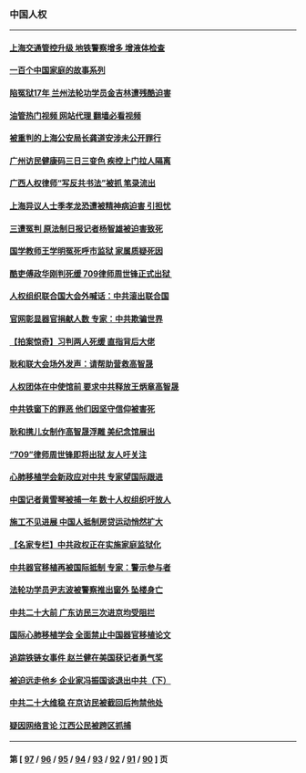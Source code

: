 ### 中国人权
---
#### [上海交通管控升级 地铁警察增多 增液体检查](../../pages/ncid278/n13833610.md?09280045) 
#### [一百个中国家庭的故事系列](../../pages/ncid278/n13833308.md?09280045) 
#### [陷冤狱17年 兰州法轮功学员金吉林遭残酷迫害](../../pages/ncid278/n13832422.md?09280045) 
#### [油管热门视频 网站代理 翻墙必看视频](http://209.222.30.114:81/youtube.html?09280045)
#### [被重判的上海公安局长龚道安涉未公开罪行](../../pages/ncid278/n13831922.md?09280045) 
#### [广州访民健康码三日三变色 疾控上门拉人隔离](../../pages/ncid278/n13832404.md?09280045) 
#### [广西人权律师“写反共书法”被抓 笔录流出](../../pages/ncid278/n13832265.md?09280045) 
#### [上海异议人士季孝龙恐遭被精神病迫害 引担忧](../../pages/ncid278/n13831968.md?09280045) 
#### [三遭冤判 原法制日报记者杨智雄被迫害致死](../../pages/ncid278/n13830419.md?09280045) 
#### [国学教师王学明冤死呼市监狱 家属质疑死因](../../pages/ncid278/n13831866.md?09280045) 
#### [酷吏傅政华刚判死缓 709律师周世锋正式出狱 ](../../pages/ncid278/n13831911.md?09280045) 
#### [人权组织联合国大会外喊话：中共滚出联合国](../../pages/ncid278/n13831715.md?09280045) 
#### [官网彰显器官捐献人数 专家：中共欺骗世界](../../pages/ncid278/n13831538.md?09280045) 
#### [【拍案惊奇】习判两人死缓 直指背后大佬](../../pages/ncid278/n13831371.md?09280045) 
#### [耿和联大会场外发声：请帮助营救高智晟](../../pages/ncid278/n13831015.md?09280045) 
#### [人权团体在中使馆前 要求中共释放王炳章高智晟](../../pages/ncid278/n13830116.md?09280045) 
#### [中共铁窗下的罪恶 他们因坚守信仰被害死](../../pages/ncid278/n13828898.md?09280045) 
#### [耿和携儿女制作高智晟浮雕 美纪念馆展出](../../pages/ncid278/n13829624.md?09280045) 
#### [“709”律师周世锋即将出狱 友人吁关注](../../pages/ncid278/n13828809.md?09280045) 
#### [心肺移植学会新政应对中共 专家望国际跟进](../../pages/ncid278/n13829043.md?09280045) 
#### [中国记者黄雪琴被捕一年 数十人权组织吁放人](../../pages/ncid278/n13828630.md?09280045) 
#### [施工不见进展 中国人抵制房贷运动悄然扩大](../../pages/ncid278/n13828435.md?09280045) 
#### [【名家专栏】中共政权正在实施家庭监狱化](../../pages/ncid278/n13828326.md?09280045) 
#### [中共器官移植再被国际抵制 专家：警示参与者](../../pages/ncid278/n13828208.md?09280045) 
#### [法轮功学员尹志波被警察推出窗外 坠楼身亡](../../pages/ncid278/n13828273.md?09280045) 
#### [中共二十大前 广东访民三次进京均受阻拦](../../pages/ncid278/n13828141.md?09280045) 
#### [国际心肺移植学会 全面禁止中国器官移植论文](../../pages/ncid278/n13827785.md?09280045) 
#### [追踪铁链女事件 赵兰健在美国获记者勇气奖](../../pages/ncid278/n13827296.md?09280045) 
#### [被迫远走他乡 企业家冯振国谈退出中共（下）](../../pages/ncid278/n13827432.md?09280045) 
#### [中共二十大维稳 在京访民被截回后拘禁他处](../../pages/ncid278/n13827605.md?09280045) 
#### [疑因网络言论 江西公民被跨区抓捕](../../pages/ncid278/n13827298.md?09280045) 

---
#### 第 [ [97](./97.md?09280045) / [96](./96.md?09280045) / [95](./95.md?09280045) / [94](./94.md?09280045) / [93](./93.md?09280045) / [92](./92.md?09280045) / [91](./91.md?09280045) / [90](./90.md?09280045) ] 页
